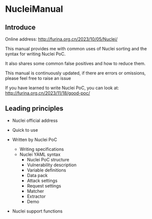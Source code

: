 # NucleiManual
## Introduce

Online address: http://furina.org.cn/2023/10/05/Nuclei/

This manual provides me with common uses of Nuclei sorting and the syntax for writing Nuclei PoC.

It also shares some common false positives and how to reduce them.

This manual is continuously updated, if there are errors or omissions, please feel free to raise an issue

If you have learned to write Nuclei PoC, you can look at: http://furina.org.cn/2023/11/18/good-poc/

## Leading principles

+ Nuclei official address

+ Quick to use

+ Written by Nuclei PoC
  + Writing specifications
  + Nuclei YAML syntax
    + Nuclei PoC structure
    + Vulnerability description
    + Variable definitions
    + Data pack
    + Attack settings
    + Request settings
    + Matcher
    + Extractor
    + Demo
+ Nuclei support functions



